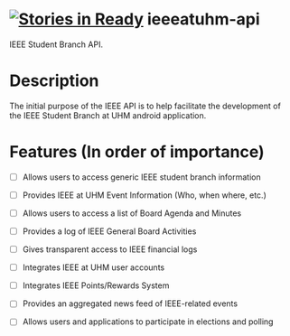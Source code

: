 [![Stories in Ready](https://badge.waffle.io/IEEE-UH-Manoa/ieeeatuhm-api.png?label=ready&title=Ready)](https://waffle.io/IEEE-UH-Manoa/ieeeatuhm-api)
ieeeatuhm-api
=============

IEEE Student Branch API. 


# Description

The initial purpose of the IEEE API is to help facilitate the 
development of the IEEE Student Branch at UHM android application.


# Features (In order of importance)

- [ ] Allows users to access generic IEEE student branch information
- [ ] Provides IEEE at UHM Event Information (Who, when where, etc.)
- [ ] Allows users to access a list of Board Agenda and Minutes 
- [ ] Provides a log of IEEE General Board Activities
- [ ] Gives transparent access to IEEE financial logs
- [ ] Integrates IEEE at UHM user accounts
- [ ] Integrates IEEE Points/Rewards System
- [ ] Provides an aggregated news feed of IEEE-related events
- [ ] Allows users and applications to participate in elections and polling


